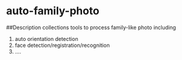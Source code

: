 # auto-family-photo

##Description
collections tools to process family-like photo including 
1. auto orientation detection
2. face detection/registration/recognition
3. ....
